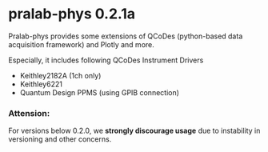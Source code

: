 # pralab-phys 0.2.1a

Pralab-phys provides some extensions of QCoDes (python-based data acquisition framework) and Plotly and more.

Especially, it includes following QCoDes Instrument Drivers

- Keithley2182A (1ch only)
- Keithley6221
- Quantum Design PPMS (using GPIB connection)

### Attension: 
For versions below 0.2.0, we **strongly discourage usage** due to instability in versioning and other concerns.